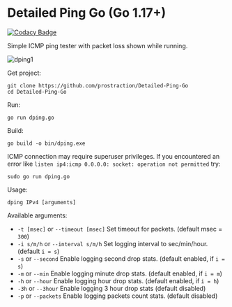 # Detailed Ping Go (Go 1.17+)

[![Codacy Badge](https://app.codacy.com/project/badge/Grade/0b621290c3ad494bae3b8524fe8e55ee)](https://app.codacy.com/gh/prostraction/Detailed-Ping-Go/dashboard?utm_source=gh&utm_medium=referral&utm_content=&utm_campaign=Badge_grade)

Simple ICMP ping tester with packet loss shown while running.

![dping1](https://user-images.githubusercontent.com/47314760/228662319-5ebdf4c5-61ef-49d2-a778-c048cc980aad.PNG)

Get project:
```
git clone https://github.com/prostraction/Detailed-Ping-Go
cd Detailed-Ping-Go
```

Run:
```
go run dping.go
```

Build:
```
go build -o bin/dping.exe
```

ICMP connection may require superuser privileges. If you encountered an error like `listen ip4:icmp 0.0.0.0: socket: operation not permitted` try:
```
sudo go run dping.go
```

Usage: 
```
dping IPv4 [arguments]
```

Available arguments:
-   `-t [msec]` or `--timeout [msec]`   Set timeout for packets.              (default msec = `300`)
-   `-i s/m/h` or `--interval s/m/h`    Set logging interval to sec/min/hour. (default `i = s`)
-   `-s` or `--second`                  Enable logging second drop stats.     (default enabled, if `i = s`)
-   `-m` or `--min`                     Enable logging minute drop stats.     (default enabled, if `i = m`)
-   `-h` or `--hour`                    Enable logging hour drop stats.       (default enabled, if `i = h`)
-   `-3h` or `--3hour`                  Enable logging 3 hour drop stats      (default disabled)
-   `-p` or `--packets`                 Enable logging packets count stats.   (default disabled)
